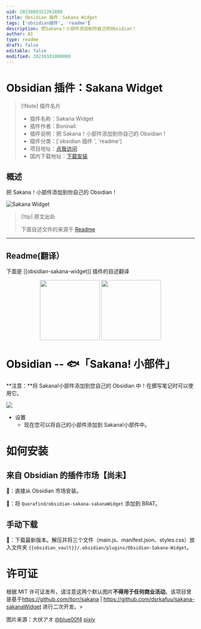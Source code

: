 ```yaml
---
uid: 2023080322261898
title: Obsidian 插件：Sakana Widget
tags: ['obsidian插件', 'readme']
description: 把Sakana！小部件添加到你自己的Obsidian！
author: AI
type: readme
draft: false
editable: false
modified: 20230101000000
---
```


# Obsidian 插件：Sakana Widget

> [!Note] 插件名片
> - 插件名称：Sakana Widget
> - 插件作者：Boninall
> - 插件说明：把 Sakana！小部件添加到你自己的 Obsidian！
> - 插件分类：['obsidian 插件 ', 'readme']
> - 项目地址：[点我访问](https://github.com/quorafind/obsidian-sakana-widget)
> - 国内下载地址：[下载安装](https://pkmer.cn/products/plugin/pluginMarket/?obsidian-sakana-widget)

## 概述

把 Sakana！小部件添加到你自己的 Obsidian！

![Sakana Widget](https://cdn.pkmer.cn/covers/obsidian-sakana-widget_new.gif!pkmer)

> [!tip] 原文出处
>
>下面自述文件的来源于 [Readme](https://ghproxy.net/https://raw.githubusercontent.com/Quorafind/obsidian-sakana-widget/master/README.md)
>

---

## Readme(翻译）

下面是 [[obsidian-sakana-widget]] 插件的自述翻译

<p align="center">
<img src="https://raw.githubusercontent.com/dsrkafuu/sakana-widget/main/src/characters/chisato.png" height="160px">
<img src="https://raw.githubusercontent.com/dsrkafuu/sakana-widget/main/src/characters/takina.png" height="160px">
</p>

# Obsidian -- 🐟「Sakana! 小部件」

**注意：**将 Sakana!小部件添加到您自己的 Obsidian 中！在撰写笔记时可以使用它。

![](https://raw.githubusercontent.com/Quorafind/obsidian-sakana-widget/master/media/sakanaGif.gif)

- 设置
  - 现在您可以将自己的小部件添加到 Sakana!小部件中。

# 如何安装

## 来自 Obsidian 的插件市场【尚未】

💜：直接从 Obsidian 市场安装。

🚗：将 `Quorafind/obsidian-sakana-sakanaWidget` 添加到 BRAT。

## 手动下载

🚚：下载最新版本。解压并将三个文件（main.js、manifest.json、styles.css）放入文件夹 `{{obsidian_vault}}/.obsidian/plugins/Obsidian-Sakana-Widget`。

# 许可证

根据 MIT 许可证发布，请注意这两个默认图片**不得用于任何商业活动**。该项目曾是基于<https://github.com/itorr/sakana> | <https://github.com/dsrkafuu/sakana-sakanaWidget> 进行二次开发。>

图片来源：大伏アオ [@blue00f4](https://twitter.com/blue00f4) [pixiv](https://pixiv.me/aoiroblue1340)
